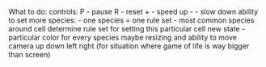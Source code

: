 What to do:
    controls:
        P - pause
        R - reset
        + - speed up
        - - slow down
    ability to set more species:
        - one species = one rule set
        - most common species around cell determine rule set for setting this particular cell new state
        - particular color for every species
    maybe resizing and ability to move camera up down left right (for situation where game of life is way bigger than screen)